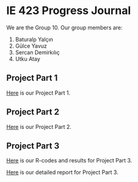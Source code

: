 # IE 423 Progress Journal

We are the Group 10. Our group members are:
1. Baturalp Yalçın
2. Gülce Yavuz
3. Sercan Demirkılıç
4. Utku Atay


## Project Part 1
[Here](IE423-Project-Part-1.html) is our Project Part 1.

## Project Part 2
[Here](IE423-Project-Part-2.html) is our Project Part 2.

## Project Part 3

[Here](IE423-Project-Part-2.html) is our R-codes and results for  Project Part 3.

[Here](IE-423-Project-Part-3-Report.pdf) is our detailed report for Project Part 3.
